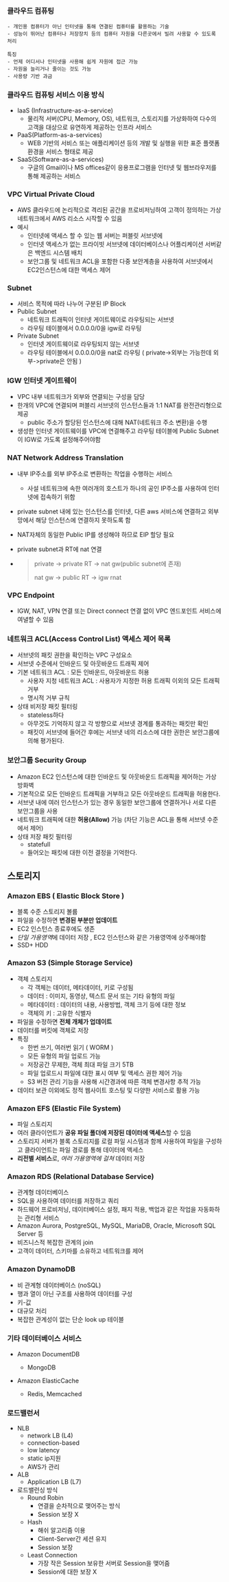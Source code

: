 

### 클라우드 컴퓨팅

```
- 개인용 컴퓨터가 아닌 인터넷을 통해 연결된 컴퓨터를 활용하는 기술
- 성능이 뛰어난 컴퓨터나 저장장치 등의 컴퓨터 자원을 다른곳에서 빌려 사용할 수 있도록 처리 

특징
- 언제 어디서나 인터넷을 사용해 쉽게 자원에 접근 가능
- 자원을 늘리거나 줄이는 것도 가능
- 사용량 기반 과금
```



### 클라우드 컴퓨팅 서비스 이용 방식

- IaaS (Infrastructure-as-a-service)
  - 물리적 서버(CPU, Memory, OS), 네트워크, 스토리지를 가상화하여 다수의 고객을 대상으로 유연하게 제공하는 인프라 서비스
- PaaS(Platform-as-a-services)
  - WEB 기반의 서비스 또는 애플리케이션 등의 개발 및 실행을 위한 표준 플랫폼 환경을 서비스 형태로 제공
- SaaS(Software-as-a-services)
  - 구글의 Gmail이나 MS offices같이 응용프로그램을 인터넷 및 웹브라우저를 통해 제공하는 서비스 



### VPC Virtual Private Cloud

- AWS 클라우드에 논리적으로 격리된 공간을 프로비저닝하여 고객이 정의하는 가상 네트워크에서 AWS 리소스 시작할 수 있음 
- 예시
  - 인터넷에 액세스 할 수 있는 웹 서버는 퍼블릿 서브넷에 
  - 인터넷 액세스가 없는 프라이빗 서브넷에 데이터베이스나 어플리케이션 서버같은 백엔드 시스템 배치
  - 보안그룹 및 네트워크 ACL을 포함한 다중 보안계층을 사용하여 서브넷에서 EC2인스턴스에 대한 액세스 제어 

### Subnet

- 서비스 목적에 따라 나누어 구분된 IP Block 
- Public Subnet
  - 네트워크 트래픽이 인터넷 게이트웨이로 라우팅되는 서브넷
  - 라우팅 테이블에서 0.0.0.0/0을 igw로 라우팅 
- Private Subnet
  - 인터넷 게이트웨이로 라우팅되지 않는 서브넷
  - 라우팅 테이블에서 0.0.0.0/0을 nat로 라우팅 ( private->외부는 가능한데 외부->private은 안됨 )

### IGW 인터넷 게이트웨이

- VPC 내부 네트워크가 외부와 연결되는 구성을 담당
- 한개의 VPC에 연결되며 퍼블리 서브넷의 인스턴스들과 1:1 NAT를 완전관리형으로 제공 
  - public 주소가 할당된 인스턴스에 대해 NAT(네트워크 주소 변환)을 수행 
- 생성한 인터넷 게이트웨이를 VPC에 연결해주고 라우팅 테이블에 Public Subnet이 IGW로 가도록 설정해주어야함

### NAT Network Address Translation

- 내부 IP주소를 외부 IP주소로 변환하는 작업을 수행하는 서비스

  - 사설 네트워크에 속한 여러개의 호스트가 하나의 공인 IP주소를 사용하여 인터넷에 접속하기 위함

- private subnet 내에 있는 인스턴스를 인터넷, 다른 aws 서비스에 연결하고 외부망에서 해당 인스턴스에 연결하지 못하도록 함 

- NAT자체의 동일한 Public IP를 생성해야 하므로 EIP 할당 필요 

- private subnet과 RT에 nat 연결

- > private -> private RT -> nat gw(public subnet에 존재)
  >
  > nat gw -> public RT -> igw rnat

### VPC Endpoint

- IGW, NAT, VPN 연결 또는 Direct connect 연결 없이 VPC 엔드포인트 서비스에 여녈할 수 있음 

### 네트워크 ACL(Access Control List) 액세스 제어 목록

- 서브넷의 패킷 권한을 확인하는 VPC 구성요소
- 서브넷 수준에서 인바운드 및 아웃바운드 트래픽 제어 
- 기본 네트워크 ACL : 모든 인바운드, 아웃바운드 허용
  - 사용자 지청 네트워크 ACL : 사용자가 지정한 허용 트래픽 이외의 모든 트래픽 거부
  - 명시적 거부 규칙
- 상태 비저장 패킷 필터링
  - stateless하다
  - 아무것도 기억하지 않고 각 방향으로 서브넷 경계를 통과하는 패킷만 확인
  - 패킷이 서브넷에 들어간 후에는 서브냇 네의 리소스에 대한 권한은 보안그룹에 의해 평가된다.

### 보안그룹 Security Group

- Amazon EC2 인스턴스에 대한 인바운드 및 아웃바운드 트래픽을 제어하는 가상 방화벽
- 기본적으로 모든 인바운드 트래픽을 거부하고 모든 아웃바운드 트래픽을 허용한다.
- 서브냇 내에 여러 인스턴스가 있는 경우 동일한 보안그룹에 연결하거나 서로 다른 보안그룹을 사용
- 네트워크 트래픽에 대한 **허용(Allow)** 가능 (차단 기능은 ACL을 통해 서브넷 수준에서 제어)
- 상태 저장 패킷 필터링
  - statefull 
  - 들어오는 패킷에 대한 이전 결정을 기억한다. 



## 스토리지

### Amazon EBS ( Elastic Block Store )

- 블록 수준 스토리지 볼륨
- 파일을 수정하면 **변경된 부분만 업데이트**
- EC2 인스턴스 종료후에도 생존
- *단일 가용영역*에 데이터 저장 , EC2 인스턴스와 같은 가용영역에 상주해야함
- SSD+ HDD

### Amazon S3 (Simple Storage Service)

- 객체 스토리지
  - 각 객체는 데이터, 메타데이터, 키로 구성됨
  - 데이터 : 이미지, 동영상, 텍스트 문서 또는 기타 유형의 파일
  - 메타데이터 : 데이터의 내용, 사용방법, 객체 크기 등에 대한 정보
  - 객체의 키 : 고유한 식별자
- 파일을 수정하면 **전체 개체가 업데이트**
- 데이터를 버킷에 객체로 저장 
- 특징
  - 한번 쓰기, 여러번 읽기 ( WORM )
  - 모든 유형의 파일 업로드 가능
  - 저장공간 무제한, 객체 최대 파일 크기 5TB
  - 파일 업로드시 파일에 대한 표시 여부 및 액세스 권한 제어 가능
  - S3 버전 관리 기능을 사용해 시간경과에 따른 객체 변경사항 추적 가능
- 데이터 보관 이외에도 정적 웹사이트 호스팅 및 다양한 서비스로 활용 가능 

### Amazon EFS (Elastic File System)

- 파일 스토리지
- 여러 클라이언트가 **공유 파일 폴더에 저장된 데이터에 액세스**할 수 있음 
- 스토리지 서버가 블록 스토리지를 로컬 파일 시스템과 함께 사용하여 파일을 구성하고 클라이언트는 파일 경로를 통해 데이터에 액세스 
- **리전별 서비스**로, *여러 가용영역에 걸쳐* 데이터 저장 

### Amazon RDS (Relational Database Service)

- 관계형 데이터베이스
- SQL을 사용하여 데이터를 저장하고 쿼리
- 하드웨어 프로비저닝, 데이터베이스 설정, 패지 적용, 백업과 같은 작업을 자동화하는 관리형 서비스 
- Amazon Aurora, PostgreSQL, MySQL, MariaDB, Oracle, Microsoft SQL Server 등
- 비즈니스적 복잡한 관계의 join
- 고객이 데이터, 스키마를 소유하고 네트워크를 제어 

### Amazon DynamoDB 

- 비 관계형 데이터베이스 (noSQL)
- 행과 열이 아닌 구조를 사용하여 데이터를 구성
- 키-값 
- 대규모 처리
- 복잡한 관계성이 없는 단순 look up 테이블

### 기타 데이터베이스 서비스

- Amazon DocumentDB 

  - MongoDB

- Amazon ElasticCache

  - Redis, Memcached  

    



### 로드밸런서 

- NLB
  - network LB (L4)
  - connection-based
  - low latency
  - static ip지원
  - AWS가 관리
- ALB
  - Application LB (L7)
- 로드밸런싱 방식
  - Round Robin 
    - 연결을 순차적으로 맺어주는 방식
    - Session 보장 X
  - Hash
    - 해쉬 알고리즘 이용 
    - Client-Server간 세션 유지
    - Session 보장 
  - Least Connection
    - 가장 작은 Session 보유한 서버로 Session을 맺어줌
    - Session에 대한 보장 X